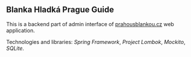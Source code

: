 ## Blanka Hladká Prague Guide
This is a backend part of admin interface of [prahousblankou.cz](https://prahousblankou.cz) web application.

Technologies and libraries: *Spring Framework*, *Project Lombok*, *Mockito*, *SQLite*.
